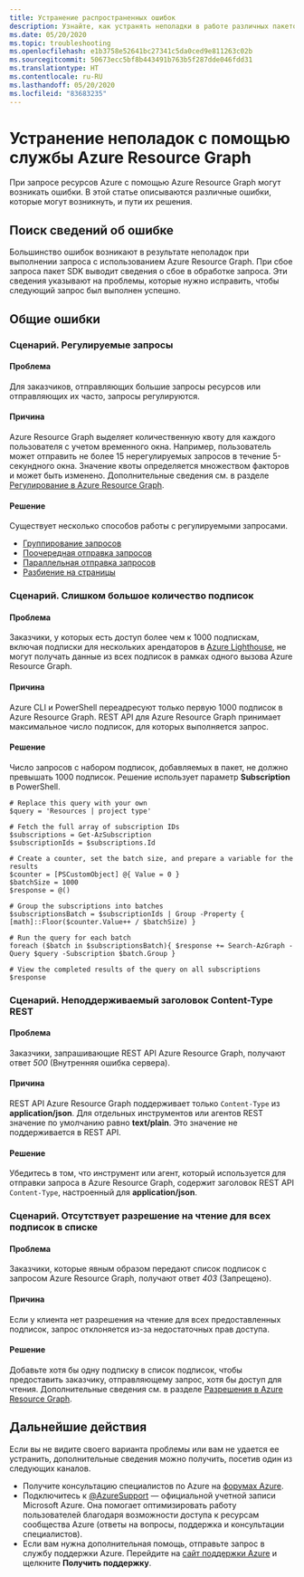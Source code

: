 ```yaml
---
title: Устранение распространенных ошибок
description: Узнайте, как устранять неполадки в работе различных пакетов SDK при запросе ресурсов Azure с помощью Azure Resource Graph.
ms.date: 05/20/2020
ms.topic: troubleshooting
ms.openlocfilehash: e1b3758e52641bc27341c5da0ced9e811263c02b
ms.sourcegitcommit: 50673ecc5bf8b443491b763b5f287dde046fdd31
ms.translationtype: HT
ms.contentlocale: ru-RU
ms.lasthandoff: 05/20/2020
ms.locfileid: "83683235"
---
```

# <a name="troubleshoot-errors-using-azure-resource-graph"></a>Устранение неполадок с помощью службы Azure Resource Graph

При запросе ресурсов Azure с помощью Azure Resource Graph могут возникать ошибки. В этой статье описываются различные ошибки, которые могут возникнуть, и пути их решения.

## <a name="finding-error-details"></a>Поиск сведений об ошибке

Большинство ошибок возникают в результате неполадок при выполнении запроса с использованием Azure Resource Graph. При сбое запроса пакет SDK выводит сведения о сбое в обработке запроса. Эти сведения указывают на проблемы, которые нужно исправить, чтобы следующий запрос был выполнен успешно.

## <a name="general-errors"></a>Общие ошибки

### <a name="scenario-throttled-requests"></a><a name="throttled"></a>Сценарий. Регулируемые запросы

#### <a name="issue"></a>Проблема

Для заказчиков, отправляющих большие запросы ресурсов или отправляющих их часто, запросы регулируются.

#### <a name="cause"></a>Причина

Azure Resource Graph выделяет количественную квоту для каждого пользователя с учетом временного окна. Например, пользователь может отправить не более 15 нерегулируемых запросов в течение 5-секундного окна. Значение квоты определяется множеством факторов и может быть изменено. Дополнительные сведения см. в разделе [Регулирование в Azure Resource Graph](../overview.md#throttling).

#### <a name="resolution"></a>Решение

Существует несколько способов работы с регулируемыми запросами.

- [Группирование запросов](../concepts/guidance-for-throttled-requests.md#grouping-queries)
- [Поочередная отправка запросов](../concepts/guidance-for-throttled-requests.md#staggering-queries)
- [Параллельная отправка запросов](../concepts/guidance-for-throttled-requests.md#query-in-parallel)
- [Разбиение на страницы](../concepts/guidance-for-throttled-requests.md#pagination)

### <a name="scenario-too-many-subscriptions"></a><a name="toomanysubscription"></a>Сценарий. Слишком большое количество подписок

#### <a name="issue"></a>Проблема

Заказчики, у которых есть доступ более чем к 1000 подпискам, включая подписки для нескольких арендаторов в [Azure Lighthouse](../../../lighthouse/overview.md), не могут получать данные из всех подписок в рамках одного вызова Azure Resource Graph.

#### <a name="cause"></a>Причина

Azure CLI и PowerShell переадресуют только первую 1000 подписок в Azure Resource Graph. REST API для Azure Resource Graph принимает максимальное число подписок, для которых выполняется запрос.

#### <a name="resolution"></a>Решение

Число запросов с набором подписок, добавляемых в пакет, не должно превышать 1000 подписок. Решение использует параметр **Subscription** в PowerShell.

```azurepowershell-interactive
# Replace this query with your own
$query = 'Resources | project type'

# Fetch the full array of subscription IDs
$subscriptions = Get-AzSubscription
$subscriptionIds = $subscriptions.Id

# Create a counter, set the batch size, and prepare a variable for the results
$counter = [PSCustomObject] @{ Value = 0 }
$batchSize = 1000
$response = @()

# Group the subscriptions into batches
$subscriptionsBatch = $subscriptionIds | Group -Property { [math]::Floor($counter.Value++ / $batchSize) }

# Run the query for each batch
foreach ($batch in $subscriptionsBatch){ $response += Search-AzGraph -Query $query -Subscription $batch.Group }

# View the completed results of the query on all subscriptions
$response
```

### <a name="scenario-unsupported-content-type-rest-header"></a><a name="rest-contenttype"></a>Сценарий. Неподдерживаемый заголовок Content-Type REST

#### <a name="issue"></a>Проблема

Заказчики, запрашивающие REST API Azure Resource Graph, получают ответ _500_ (Внутренняя ошибка сервера).

#### <a name="cause"></a>Причина

REST API Azure Resource Graph поддерживает только `Content-Type` из **application/json**. Для отдельных инструментов или агентов REST значение по умолчанию равно **text/plain**. Это значение не поддерживается в REST API.

#### <a name="resolution"></a>Решение

Убедитесь в том, что инструмент или агент, который используется для отправки запроса в Azure Resource Graph, содержит заголовок REST API `Content-Type`, настроенный для **application/json**.

### <a name="scenario-no-read-permission-to-all-subscriptions-in-list"></a><a name="rest-403"></a>Сценарий. Отсутствует разрешение на чтение для всех подписок в списке

#### <a name="issue"></a>Проблема

Заказчики, которые явным образом передают список подписок с запросом Azure Resource Graph, получают ответ _403_ (Запрещено).

#### <a name="cause"></a>Причина

Если у клиента нет разрешения на чтение для всех предоставленных подписок, запрос отклоняется из-за недостаточных прав доступа.

#### <a name="resolution"></a>Решение

Добавьте хотя бы одну подписку в список подписок, чтобы предоставить заказчику, отправляющему запрос, хотя бы доступ для чтения. Дополнительные сведения см. в разделе [Разрешения в Azure Resource Graph](../overview.md#permissions-in-azure-resource-graph).

## <a name="next-steps"></a>Дальнейшие действия

Если вы не видите своего варианта проблемы или вам не удается ее устранить, дополнительные сведения можно получить, посетив один из следующих каналов.

- Получите консультацию специалистов по Azure на [форумах Azure](https://azure.microsoft.com/support/forums/).
- Подключитесь к [@AzureSupport](https://twitter.com/azuresupport) — официальной учетной записи Microsoft Azure. Она помогает оптимизировать работу пользователей благодаря возможности доступа к ресурсам сообщества Azure (ответы на вопросы, поддержка и консультации специалистов).
- Если вам нужна дополнительная помощь, отправьте запрос в службу поддержки Azure. Перейдите на [сайт поддержки Azure](https://azure.microsoft.com/support/options/) и щелкните **Получить поддержку**.